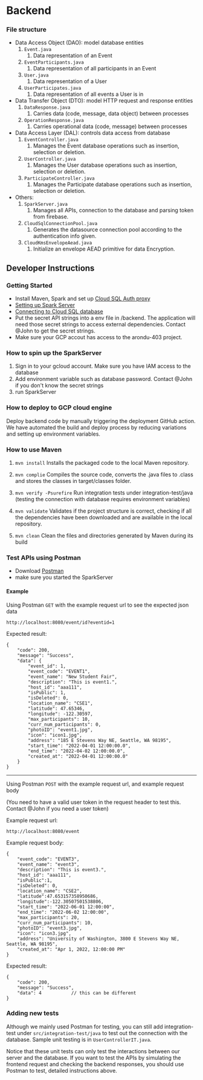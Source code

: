 # Backend

### File structure

- Data Access Object (DAO): model database entities
    1. `Event.java`
        1. Data representation of an Event
    2. `EventParticipants.java`
        1. Data representation of all participants in an Event
    3. `User.java`
        1. Data representation of a User
    4. `UserParticipates.java`
        1. Data representation of all events a User is in
- Data Transfer Object (DTO): model HTTP request and response entities
    1. `DataResponse.java`
        1. Carries data (code, message, data object) between processes
    2. `OperationResponse.java`
        1. Carries operational data (code, message) between processes
- Data Access Layer (DAL): controls data access from database
    1. `EventController.java`
        1. Manages the Event database operations such as insertion, selection or deletion.
    2. `UserController.java`
        1. Manages the User database operations such as insertion, selection or deletion.
    3. `ParticipateController.java`
        1. Manages the Participate database operations such as insertion, selection or deletion.
- Others:
    1. `SparkServer.java`
        1. Manages all APIs, connection to the database and parsing token from firebase.
    2. `CloudSqlConnectionPool.java`
        1. Generates the datasource connection pool according to the authentication info given.
    3. `CloudKmsEnvelopeAead.java`
        1. Initialize an envelope AEAD primitive for data Encryption.

## Developer Instructions

### Getting Started

- Install Maven, Spark and set
  up [Cloud SQL Auth proxy](https://cloud.google.com/sql/docs/mysql/connect-instance-auth-proxy)
- [Setting up Spark Server](https://sparkjava.com/documentation#getting-started)
- [Connecting to Cloud SQL database](https://github.com/GoogleCloudPlatform/java-docs-samples/blob/main/cloud-sql/mysql/servlet/README.md)
- Put the secret API strings into a env file in /backend. The application will need those secret strings to access
  external dependencies. Contact @John to get the secret strings.
- Make sure your GCP accout has access to the arondu-403 project.

### How to spin up the SparkServer

1. Sign in to your gcloud account. Make sure you have IAM access to the database
2. Add environment variable such as database password. Contact @John if you don't know the secret strings
3. run SparkServer

### How to deploy to GCP cloud engine

Deploy backend code by manually triggering the deployment GitHub action. We have automated the build and deploy process
by reducing variations and setting up environment variables.

### How to use Maven

1. `mvn install`
   Installs the packaged code to the local Maven repository.

2. `mvn complie`
   Compiles the source code, converts the .java files to .class and stores the classes in target/classes folder.

3. `mvn verify -Psurefire`
   Run integration tests under integration-test/java (testing the connection with database requires environment
   variables)

4. `mvn validate`
   Validates if the project structure is correct, checking if all the dependencies have been downloaded and are
   available in the local repository.

5. `mvn clean`
   Clean the files and directories generated by Maven during its build

### Test APIs using Postman

- Download [Postman](https://www.postman.com)
- make sure you started the SparkServer

#### Example

Using Postman `GET` with the example request url to see the expected json data

```
http://localhost:8080/event/id?eventid=1
```

Expected result:

```
{
    "code": 200,
    "message": "Success",
    "data": {
        "event_id": 1,
        "event_code": "EVENT1",
        "event_name": "New Student Fair",
        "description": "This is event1.",
        "host_id": "aaa111",
        "isPublic": 1,
        "isDeleted": 0,
        "location_name": "CSE1",
        "latitude": 47.65346,
        "longitude": -122.30597,
        "max_participants": 10,
        "curr_num_participants": 0,
        "photoID": "event1.jpg",
        "icon": "icon1.jpg",
        "address": "185 E Stevens Way NE, Seattle, WA 98195",
        "start_time": "2022-04-01 12:00:00.0",
        "end_time": "2022-04-02 12:00:00.0",
        "created_at": "2022-04-01 12:00:00.0"
    }
}
```

***
Using Postman `POST` with the example request url, and example request body

(You need to have a valid user token in the request header to test this. Contact @John if you need
a user token)

Example request url:
```
http://localhost:8080/event
```

Example request body:
```
{
    "event_code": "EVENT3",
    "event_name": "event3",
    "description": "This is event3.",
    "host_id": "aaa111",
    "isPublic":1,
    "isDeleted": 0,
    "location_name": "CSE2",
    "latitude":47.653157358950686, 
    "longitude":-122.30507501538806,
    "start_time": "2022-06-01 12:00:00", 
    "end_time": "2022-06-02 12:00:00",
    "max_participants": 20, 
    "curr_num_participants": 10, 
    "photoID": "event3.jpg",
    "icon": "icon3.jpg",
    "address": "University of Washington, 3800 E Stevens Way NE, Seattle, WA 98195",
    "created_at": "Apr 1, 2022, 12:00:00 PM"
}
```

Expected result:
```
{
    "code": 200,
    "message": "Success",
    "data": 4           // this can be different
}
```

### Adding new tests

Although we mainly used Postman for testing, you can still add integration-test under `src/integration-test/java` to
test out the connection with the database.
Sample unit testing is in `UserControllerIT.java`. 

Notice that these unit tests can only test
the interactions between our server and the database. If you want to test the APIs by simulating the frontend request and 
checking the backend responses, you should use Postman to test, detailed instructions above.